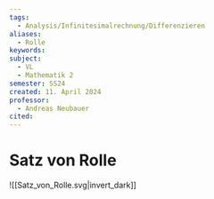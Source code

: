 ```yaml
---
tags:
  - Analysis/Infinitesimalrechnung/Differenzieren
aliases:
  - Rolle
keywords: 
subject:
  - VL
  - Mathematik 2
semester: SS24
created: 11. April 2024
professor:
  - Andreas Neubauer
cited:
---
```

 

# Satz von Rolle

![[Satz_von_Rolle.svg|invert_dark]]
